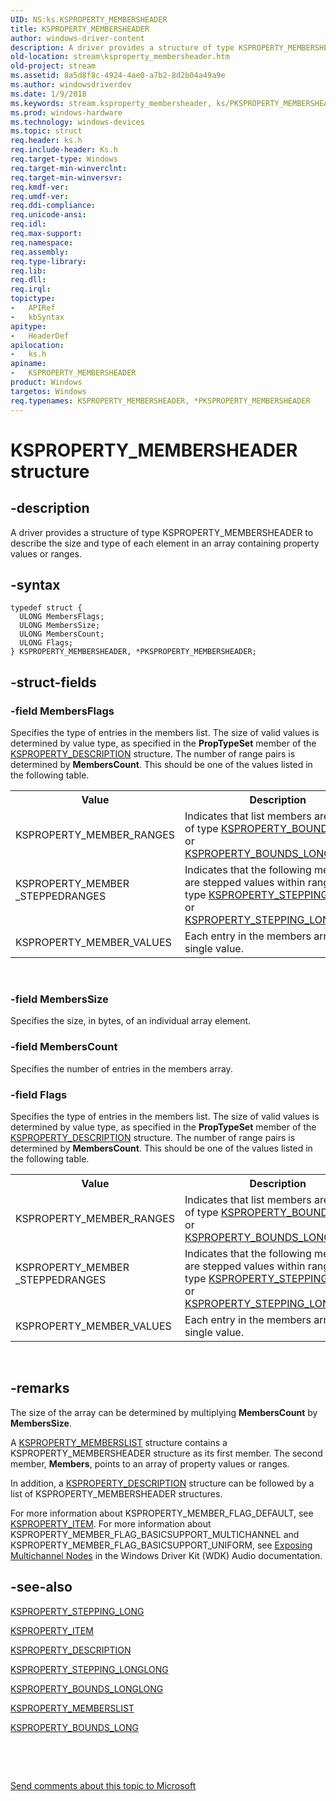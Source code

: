 ```yaml
---
UID: NS:ks.KSPROPERTY_MEMBERSHEADER
title: KSPROPERTY_MEMBERSHEADER
author: windows-driver-content
description: A driver provides a structure of type KSPROPERTY_MEMBERSHEADER to describe the size and type of each element in an array containing property values or ranges.
old-location: stream\ksproperty_membersheader.htm
old-project: stream
ms.assetid: 8a5d8f8c-4924-4ae0-a7b2-8d2b04a49a9e
ms.author: windowsdriverdev
ms.date: 1/9/2018
ms.keywords: stream.ksproperty_membersheader, ks/PKSPROPERTY_MEMBERSHEADER, *PKSPROPERTY_MEMBERSHEADER, PKSPROPERTY_MEMBERSHEADER structure pointer [Streaming Media Devices], KSPROPERTY_MEMBERSHEADER structure [Streaming Media Devices], PKSPROPERTY_MEMBERSHEADER, ks/KSPROPERTY_MEMBERSHEADER, ks-struct_d43fb5ec-043b-4378-8bdb-aaf80a616150.xml, KSPROPERTY_MEMBERSHEADER
ms.prod: windows-hardware
ms.technology: windows-devices
ms.topic: struct
req.header: ks.h
req.include-header: Ks.h
req.target-type: Windows
req.target-min-winverclnt: 
req.target-min-winversvr: 
req.kmdf-ver: 
req.umdf-ver: 
req.ddi-compliance: 
req.unicode-ansi: 
req.idl: 
req.max-support: 
req.namespace: 
req.assembly: 
req.type-library: 
req.lib: 
req.dll: 
req.irql: 
topictype: 
-	APIRef
-	kbSyntax
apitype: 
-	HeaderDef
apilocation: 
-	ks.h
apiname: 
-	KSPROPERTY_MEMBERSHEADER
product: Windows
targetos: Windows
req.typenames: KSPROPERTY_MEMBERSHEADER, *PKSPROPERTY_MEMBERSHEADER
---
```


# KSPROPERTY_MEMBERSHEADER structure


## -description


A driver provides a structure of type KSPROPERTY_MEMBERSHEADER to describe the size and type of each element in an array containing property values or ranges.


## -syntax


````
typedef struct {
  ULONG MembersFlags;
  ULONG MembersSize;
  ULONG MembersCount;
  ULONG Flags;
} KSPROPERTY_MEMBERSHEADER, *PKSPROPERTY_MEMBERSHEADER;
````


## -struct-fields




### -field MembersFlags

Specifies the type of entries in the members list. The size of valid values is determined by value type, as specified in the <b>PropTypeSet</b> member of the <a href="..\ks\ns-ks-ksproperty_description.md">KSPROPERTY_DESCRIPTION</a> structure. The number of range pairs is determined by <b>MembersCount</b>. This should be one of the values listed in the following table.
<table>
<tr>
<th>Value</th>
<th>Description</th>
</tr>
<tr>
<td>
KSPROPERTY_MEMBER_RANGES

</td>
<td>
Indicates that list members are ranges, of type <a href="..\ks\ns-ks-ksproperty_bounds_long.md">KSPROPERTY_BOUNDS_LONG</a> or <a href="..\ks\ns-ks-ksproperty_bounds_longlong.md">KSPROPERTY_BOUNDS_LONGLONG</a>.

</td>
</tr>
<tr>
<td>

<dl>
<dt>KSPROPERTY_MEMBER</dt>
<dt>_STEPPEDRANGES</dt>
</dl>


</td>
<td>
Indicates that the following members are stepped values within ranges, of type <a href="..\ks\ns-ks-ksproperty_stepping_long.md">KSPROPERTY_STEPPING_LONG</a> or <a href="..\ks\ns-ks-ksproperty_stepping_longlong.md">KSPROPERTY_STEPPING_LONGLONG</a>..

</td>
</tr>
<tr>
<td>
KSPROPERTY_MEMBER_VALUES

</td>
<td>
Each entry in the members array is a single value.

</td>
</tr>
</table> 


### -field MembersSize

Specifies the size, in bytes, of an individual array element.


### -field MembersCount

Specifies the number of entries in the members array.


### -field Flags

Specifies the type of entries in the members list. The size of valid values is determined by value type, as specified in the <b>PropTypeSet</b> member of the <a href="..\ks\ns-ks-ksproperty_description.md">KSPROPERTY_DESCRIPTION</a> structure. The number of range pairs is determined by <b>MembersCount</b>. This should be one of the values listed in the following table.
<table>
<tr>
<th>Value</th>
<th>Description</th>
</tr>
<tr>
<td>
KSPROPERTY_MEMBER_RANGES

</td>
<td>
Indicates that list members are ranges, of type <a href="..\ks\ns-ks-ksproperty_bounds_long.md">KSPROPERTY_BOUNDS_LONG</a> or <a href="..\ks\ns-ks-ksproperty_bounds_longlong.md">KSPROPERTY_BOUNDS_LONGLONG</a>.

</td>
</tr>
<tr>
<td>

<dl>
<dt>KSPROPERTY_MEMBER</dt>
<dt>_STEPPEDRANGES</dt>
</dl>


</td>
<td>
Indicates that the following members are stepped values within ranges, of type <a href="..\ks\ns-ks-ksproperty_stepping_long.md">KSPROPERTY_STEPPING_LONG</a> or <a href="..\ks\ns-ks-ksproperty_stepping_longlong.md">KSPROPERTY_STEPPING_LONGLONG</a>..

</td>
</tr>
<tr>
<td>
KSPROPERTY_MEMBER_VALUES

</td>
<td>
Each entry in the members array is a single value.

</td>
</tr>
</table> 


## -remarks


The size of the array can be determined by multiplying <b>MembersCount</b> by <b>MembersSize</b>.

A <a href="..\ks\ns-ks-ksproperty_memberslist.md">KSPROPERTY_MEMBERSLIST</a> structure contains a KSPROPERTY_MEMBERSHEADER structure as its first member. The second member, <b>Members</b>, points to an array of property values or ranges.

In addition, a <a href="..\ks\ns-ks-ksproperty_description.md">KSPROPERTY_DESCRIPTION</a> structure can be followed by a list of KSPROPERTY_MEMBERSHEADER structures.

For more information about KSPROPERTY_MEMBER_FLAG_DEFAULT, see <a href="..\ks\ns-ks-ksproperty_item.md">KSPROPERTY_ITEM</a>. For more information about KSPROPERTY_MEMBER_FLAG_BASICSUPPORT_MULTICHANNEL and KSPROPERTY_MEMBER_FLAG_BASICSUPPORT_UNIFORM, see <a href="https://msdn.microsoft.com/48ee3b33-fb97-4e71-bf6f-5dbdb76aa7f8">Exposing Multichannel Nodes</a> in the Windows Driver Kit (WDK) Audio documentation. 



## -see-also

<a href="..\ks\ns-ks-ksproperty_stepping_long.md">KSPROPERTY_STEPPING_LONG</a>

<a href="..\ks\ns-ks-ksproperty_item.md">KSPROPERTY_ITEM</a>

<a href="..\ks\ns-ks-ksproperty_description.md">KSPROPERTY_DESCRIPTION</a>

<a href="..\ks\ns-ks-ksproperty_stepping_longlong.md">KSPROPERTY_STEPPING_LONGLONG</a>

<a href="..\ks\ns-ks-ksproperty_bounds_longlong.md">KSPROPERTY_BOUNDS_LONGLONG</a>

<a href="..\ks\ns-ks-ksproperty_memberslist.md">KSPROPERTY_MEMBERSLIST</a>

<a href="..\ks\ns-ks-ksproperty_bounds_long.md">KSPROPERTY_BOUNDS_LONG</a>

 

 

<a href="mailto:wsddocfb@microsoft.com?subject=Documentation%20feedback [stream\stream]:%20KSPROPERTY_MEMBERSHEADER structure%20 RELEASE:%20(1/9/2018)&amp;body=%0A%0APRIVACY STATEMENT%0A%0AWe use your feedback to improve the documentation. We don't use your email address for any other purpose, and we'll remove your email address from our system after the issue that you're reporting is fixed. While we're working to fix this issue, we might send you an email message to ask for more info. Later, we might also send you an email message to let you know that we've addressed your feedback.%0A%0AFor more info about Microsoft's privacy policy, see http://privacy.microsoft.com/en-us/default.aspx." title="Send comments about this topic to Microsoft">Send comments about this topic to Microsoft</a>

